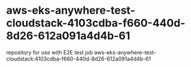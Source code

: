 # aws-eks-anywhere-test-cloudstack-4103cdba-f660-440d-8d26-612a091a4d4b-61
repository for use with E2E test job aws-eks-anywhere-test-cloudstack:4103cdba-f660-440d-8d26-612a091a4d4b-61
